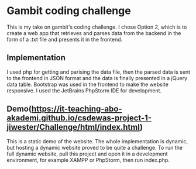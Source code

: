 # Gambit coding challenge
This is my take on gambit's coding challenge. I chose Option 2, which is to create a web app that retrieves and parses data from the backend in the form of a .txt file and presents it in the frontend.

## Implementation
I used php for getting and parising the data file, then the parsed data is sent to the frontend in JSON format and the data is finally presented in a jQuery data table. Bootstrap was used in the frontend to make the website responsive. I used the JetBrains PhpStorm IDE for development.

## Demo(https://it-teaching-abo-akademi.github.io/csdewas-project-1-jiwester/Challenge/html/index.html)
This is a static demo of the website. The whole implementation is dynamic, but hosting a dynamic website proved to be quite a challenge. To run the full dynamic website, pull this project and open it in a development environment, for example XAMPP or PhpStorm, then run index.php.
